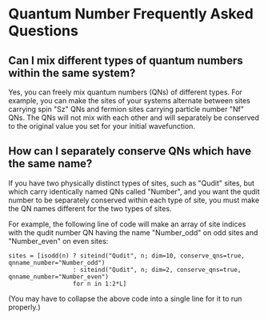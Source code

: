# Quantum Number Frequently Asked Questions

## Can I mix different types of quantum numbers within the same system?

Yes, you can freely mix quantum numbers (QNs) of different types. For example,
you can make the sites of your systems alternate between sites carrying
spin "Sz" QNs and fermion sites carrying particle number "Nf" QNs. The QNs will
not mix with each other and will separately be conserved to the original value
you set for your initial wavefunction.

## How can I separately conserve QNs which have the same name?

If you have two physically distinct types of sites, such as "Qudit" sites, but
which carry identically named QNs called "Number", and you want the qudit number
to be separately conserved within each type of site,
you must make the QN names different for the two types of sites.

For example, the following line of code will make an array of site indices with the qudit number QN having the name "Number\_odd" on odd sites and "Number\_even" on even sites:
```
sites = [isodd(n) ? siteind("Qudit", n; dim=10, conserve_qns=true, qnname_number="Number_odd")
                  : siteind("Qudit", n; dim=2, conserve_qns=true, qnname_number="Number_even")
                  for n in 1:2*L]
```
(You may have to collapse the above code into a single line for it to run properly.)
